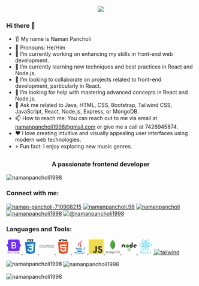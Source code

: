 <p align="center">
  <img src="https://capsule-render.vercel.app/api?type=waving&height=300&color=gradient&text=Hello%20Everyone&desc=Welcome%20to%20My%20Git%20Profile&descAlign=39&descSize=20&descAlignY=67"/>
</p>

### Hi there 👋

- 👂 My name is Naman Pancholi
- 👩 Pronouns: He/Him
- 🔭 I’m currently working on enhancing my skills in front-end web development.
- 🌱 I’m currently learning new techniques and best practices in React and Node.js.
- 🤝 I’m looking to collaborate on projects related to front-end development, particularly in React.
- 🤔 I’m looking for help with mastering advanced concepts in React and Node.js.
- 💬 Ask me related to Java, HTML, CSS, Bootstrap, Tailwind CSS, JavaScript, React, Node.js, Express, or MongoDB.
- 📫 How to reach me: You can reach out to me via email at namanpancholi1998@gmail.com or give me a call at 7426945874.
- ❤️ I love creating intuitive and visually appealing user interfaces using modern web technologies.
- ⚡ Fun fact: I enjoy exploring new music genres.



<h3 align="center">A passionate frontend developer</h3>

<p align="left"> <img src="https://komarev.com/ghpvc/?username=namanpancholi1998&label=Profile%20views&color=0e75b6&style=flat" alt="namanpancholi1998" /> </p>
<!--
<p align="left"> <a href="https://github.com/ryo-ma/github-profile-trophy"><img src="https://github-profile-trophy.vercel.app/?username=namanpancholi1998" alt="namanpancholi1998" /></a> </p>
-->
<h3 align="left">Connect with me:</h3>
<p align="left">
<a href="https://linkedin.com/in/naman-pancholi-710908215" target="blank"><img align="center" src="https://raw.githubusercontent.com/rahuldkjain/github-profile-readme-generator/master/src/images/icons/Social/linked-in-alt.svg" alt="naman-pancholi-710908215" height="30" width="40" /></a>
<a href="https://instagram.com/namanpancholi.98" target="blank"><img align="center" src="https://raw.githubusercontent.com/rahuldkjain/github-profile-readme-generator/master/src/images/icons/Social/instagram.svg" alt="namanpancholi.98" height="30" width="40" /></a>
<a href="https://www.hackerrank.com/namanpancholi" target="blank"><img align="center" src="https://raw.githubusercontent.com/rahuldkjain/github-profile-readme-generator/master/src/images/icons/Social/hackerrank.svg" alt="namanpancholi" height="30" width="40" /></a>
<a href="https://www.leetcode.com/namanpancholi1998" target="blank"><img align="center" src="https://raw.githubusercontent.com/rahuldkjain/github-profile-readme-generator/master/src/images/icons/Social/leet-code.svg" alt="namanpancholi1998" height="30" width="40" /></a>
<a href="https://www.hackerearth.com/@namanpancholi1998" target="blank"><img align="center" src="https://raw.githubusercontent.com/rahuldkjain/github-profile-readme-generator/master/src/images/icons/Social/hackerearth.svg" alt="@namanpancholi1998" height="30" width="40" /></a>
</p>

<h3 align="left">Languages and Tools:</h3>
<p align="left"> <a href="https://getbootstrap.com" target="_blank" rel="noreferrer"> <img src="https://raw.githubusercontent.com/devicons/devicon/master/icons/bootstrap/bootstrap-plain-wordmark.svg" alt="bootstrap" width="40" height="40"/> </a> <a href="https://www.w3schools.com/css/" target="_blank" rel="noreferrer"> <img src="https://raw.githubusercontent.com/devicons/devicon/master/icons/css3/css3-original-wordmark.svg" alt="css3" width="40" height="40"/> </a> <a href="https://expressjs.com" target="_blank" rel="noreferrer"> <img src="https://raw.githubusercontent.com/devicons/devicon/master/icons/express/express-original-wordmark.svg" alt="express" width="40" height="40"/> </a> <a href="https://www.w3.org/html/" target="_blank" rel="noreferrer"> <img src="https://raw.githubusercontent.com/devicons/devicon/master/icons/html5/html5-original-wordmark.svg" alt="html5" width="40" height="40"/> </a> <a href="https://www.java.com" target="_blank" rel="noreferrer"> <img src="https://raw.githubusercontent.com/devicons/devicon/master/icons/java/java-original.svg" alt="java" width="40" height="40"/> </a> <a href="https://developer.mozilla.org/en-US/docs/Web/JavaScript" target="_blank" rel="noreferrer"> <img src="https://raw.githubusercontent.com/devicons/devicon/master/icons/javascript/javascript-original.svg" alt="javascript" width="40" height="40"/> </a> <a href="https://www.mongodb.com/" target="_blank" rel="noreferrer"> <img src="https://raw.githubusercontent.com/devicons/devicon/master/icons/mongodb/mongodb-original-wordmark.svg" alt="mongodb" width="40" height="40"/> </a> <a href="https://nodejs.org" target="_blank" rel="noreferrer"> <img src="https://raw.githubusercontent.com/devicons/devicon/master/icons/nodejs/nodejs-original-wordmark.svg" alt="nodejs" width="40" height="40"/> </a> <a href="https://reactjs.org/" target="_blank" rel="noreferrer"> <img src="https://raw.githubusercontent.com/devicons/devicon/master/icons/react/react-original-wordmark.svg" alt="react" width="40" height="40"/> </a> <a href="https://tailwindcss.com/" target="_blank" rel="noreferrer"> <img src="https://www.vectorlogo.zone/logos/tailwindcss/tailwindcss-icon.svg" alt="tailwind" width="40" height="40"/> </a> </p>

<p><img align="left" src="https://github-readme-stats.vercel.app/api/top-langs?username=namanpancholi1998&show_icons=true&locale=en&layout=compact" alt="namanpancholi1998" /></p>

<p>&nbsp;<img align="center" src="https://github-readme-stats.vercel.app/api?username=namanpancholi1998&show_icons=true&locale=en" alt="namanpancholi1998" /></p>

<p><img align="center" src="https://github-readme-streak-stats.herokuapp.com/?user=namanpancholi1998&" alt="namanpancholi1998" /></p>
